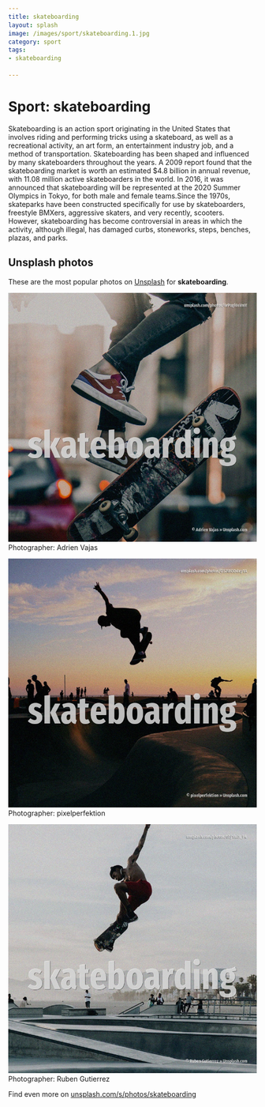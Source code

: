 ```yaml
---
title: skateboarding
layout: splash
image: /images/sport/skateboarding.1.jpg
category: sport
tags:
- skateboarding

---
```

# Sport: skateboarding

Skateboarding is an action sport originating in the United States that involves riding and 
performing tricks using a skateboard, as well as a recreational activity, an art form, an 
entertainment industry job, and a method of transportation.
Skateboarding has been shaped and influenced by many skateboarders throughout the years.
A 2009 report found that the skateboarding market is worth an estimated $4.8 billion in annual 
revenue, with 11.08 million active skateboarders in the world.
In 2016, it was announced that skateboarding will be represented at the 2020 Summer Olympics in 
Tokyo, for both male and female teams.Since the 1970s, skateparks have been constructed 
specifically for use by skateboarders, freestyle BMXers, aggressive skaters, and very recently, 
scooters.
However, skateboarding has become controversial in areas in which the activity, although illegal, 
has damaged curbs, stoneworks, steps, benches, plazas, and parks.

 
## Unsplash photos
These are the most popular photos on [Unsplash](https://unsplash.com) for **skateboarding**.
 
![skateboarding](/images/sport/skateboarding.1.jpg)
Photographer:  Adrien Vajas
 
![skateboarding](/images/sport/skateboarding.2.jpg)
Photographer:  pixelperfektion
 
![skateboarding](/images/sport/skateboarding.3.jpg)
Photographer:  Ruben Gutierrez
 
Find even more on [unsplash.com/s/photos/skateboarding](https://unsplash.com/s/photos/skateboarding)
 
